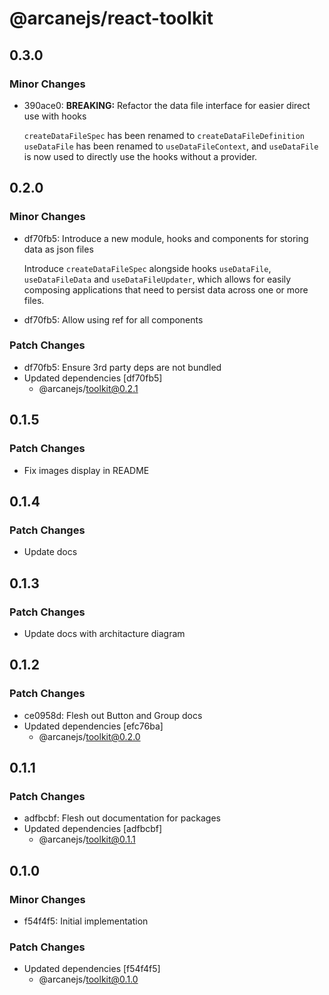 # @arcanejs/react-toolkit

## 0.3.0

### Minor Changes

- 390ace0: **BREAKING:** Refactor the data file interface for easier direct use with hooks

  `createDataFileSpec` has been renamed to `createDataFileDefinition`
  `useDataFile` has been renamed to `useDataFileContext`,
  and `useDataFile` is now used to directly use the hooks without a provider.

## 0.2.0

### Minor Changes

- df70fb5: Introduce a new module, hooks and components for storing data as json files

  Introduce `createDataFileSpec` alongside hooks `useDataFile`, `useDataFileData`
  and `useDataFileUpdater`, which allows for easily composing applications that
  need to persist data across one or more files.

- df70fb5: Allow using ref for all components

### Patch Changes

- df70fb5: Ensure 3rd party deps are not bundled
- Updated dependencies [df70fb5]
  - @arcanejs/toolkit@0.2.1

## 0.1.5

### Patch Changes

- Fix images display in README

## 0.1.4

### Patch Changes

- Update docs

## 0.1.3

### Patch Changes

- Update docs with architacture diagram

## 0.1.2

### Patch Changes

- ce0958d: Flesh out Button and Group docs
- Updated dependencies [efc76ba]
  - @arcanejs/toolkit@0.2.0

## 0.1.1

### Patch Changes

- adfbcbf: Flesh out documentation for packages
- Updated dependencies [adfbcbf]
  - @arcanejs/toolkit@0.1.1

## 0.1.0

### Minor Changes

- f54f4f5: Initial implementation

### Patch Changes

- Updated dependencies [f54f4f5]
  - @arcanejs/toolkit@0.1.0
